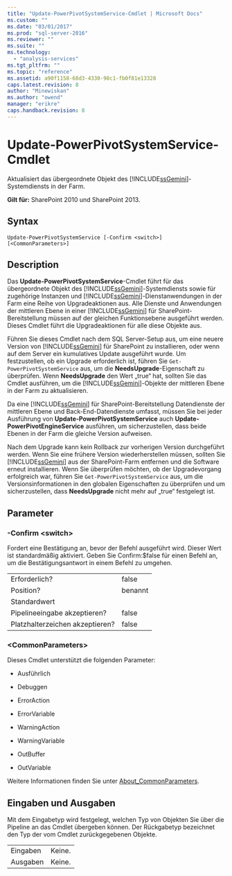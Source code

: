 ```yaml
---
title: "Update-PowerPivotSystemService-Cmdlet | Microsoft Docs"
ms.custom: ""
ms.date: "03/01/2017"
ms.prod: "sql-server-2016"
ms.reviewer: ""
ms.suite: ""
ms.technology: 
  - "analysis-services"
ms.tgt_pltfrm: ""
ms.topic: "reference"
ms.assetid: a90f1158-68d3-4330-98c1-fb0f81e13328
caps.latest.revision: 8
author: "Minewiskan"
ms.author: "owend"
manager: "erikre"
caps.handback.revision: 8
---
```

# Update-PowerPivotSystemService-Cmdlet
  Aktualisiert das übergeordnete Objekt des [!INCLUDE[ssGemini](../../includes/ssgemini-md.md)]-Systemdiensts in der Farm.  
  
 **Gilt für:** SharePoint 2010 und SharePoint 2013.  
  
## Syntax  
  
```  
Update-PowerPivotSystemService [-Confirm <switch>] [<CommonParameters>]  
```  
  
## Description  
 Das **Update-PowerPivotSystemService**-Cmdlet führt für das übergeordnete Objekt des [!INCLUDE[ssGemini](../../includes/ssgemini-md.md)]-Systemdiensts sowie für zugehörige Instanzen und [!INCLUDE[ssGemini](../../includes/ssgemini-md.md)]-Dienstanwendungen in der Farm eine Reihe von Upgradeaktionen aus. Alle Dienste und Anwendungen der mittleren Ebene in einer [!INCLUDE[ssGemini](../../includes/ssgemini-md.md)] für SharePoint-Bereitstellung müssen auf der gleichen Funktionsebene ausgeführt werden. Dieses Cmdlet führt die Upgradeaktionen für alle diese Objekte aus.  
  
 Führen Sie dieses Cmdlet nach dem SQL Server-Setup aus, um eine neuere Version von [!INCLUDE[ssGemini](../../includes/ssgemini-md.md)] für SharePoint zu installieren, oder wenn auf dem Server ein kumulatives Update ausgeführt wurde. Um festzustellen, ob ein Upgrade erforderlich ist, führen Sie `Get-PowerPivotSystemService` aus, um die **NeedsUpgrade**-Eigenschaft zu überprüfen. Wenn **NeedsUpgrade** den Wert „true“ hat, sollten Sie das Cmdlet ausführen, um die [!INCLUDE[ssGemini](../../includes/ssgemini-md.md)]-Objekte der mittleren Ebene in der Farm zu aktualisieren.  
  
 Da eine [!INCLUDE[ssGemini](../../includes/ssgemini-md.md)] für SharePoint-Bereitstellung Datendienste der mittleren Ebene und Back-End-Datendienste umfasst, müssen Sie bei jeder Ausführung von **Update-PowerPivotSystemService** auch **Update-PowerPivotEngineService** ausführen, um sicherzustellen, dass beide Ebenen in der Farm die gleiche Version aufweisen.  
  
 Nach dem Upgrade kann kein Rollback zur vorherigen Version durchgeführt werden. Wenn Sie eine frühere Version wiederherstellen müssen, sollten Sie [!INCLUDE[ssGemini](../../includes/ssgemini-md.md)] aus der SharePoint-Farm entfernen und die Software erneut installieren. Wenn Sie überprüfen möchten, ob der Upgradevorgang erfolgreich war, führen Sie `Get-PowerPivotSystemService` aus, um die Versionsinformationen in den globalen Eigenschaften zu überprüfen und um sicherzustellen, dass **NeedsUpgrade** nicht mehr auf „true“ festgelegt ist.  
  
## Parameter  
  
### -Confirm \<switch>  
 Fordert eine Bestätigung an, bevor der Befehl ausgeführt wird. Dieser Wert ist standardmäßig aktiviert. Geben Sie Confirm:$false für einen Befehl an, um die Bestätigungsantwort in einem Befehl zu umgehen.  
  
|||  
|-|-|  
|Erforderlich?|false|  
|Position?|benannt|  
|Standardwert||  
|Pipelineeingabe akzeptieren?|false|  
|Platzhalterzeichen akzeptieren?|false|  
  
### \<CommonParameters>  
 Dieses Cmdlet unterstützt die folgenden Parameter:  
  
-   Ausführlich  
  
-   Debuggen  
  
-   ErrorAction  
  
-   ErrorVariable  
  
-   WarningAction  
  
-   WarningVariable  
  
-   OutBuffer  
  
-   OutVariable  
  
 Weitere Informationen finden Sie unter [About_CommonParameters](http://go.microsoft.com/fwlink/?linkID=227825).  
  
## Eingaben und Ausgaben  
 Mit dem Eingabetyp wird festgelegt, welchen Typ von Objekten Sie über die Pipeline an das Cmdlet übergeben können. Der Rückgabetyp bezeichnet den Typ der vom Cmdlet zurückgegebenen Objekte.  
  
|||  
|-|-|  
|Eingaben|Keine.|  
|Ausgaben|Keine.|  
  
  